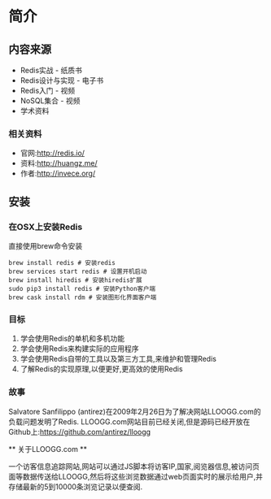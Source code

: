 # 简介
## 内容来源
* Redis实战 - 纸质书
* Redis设计与实现 - 电子书
* Redis入门 - 视频
* NoSQL集合 - 视频
* 学术资料

### 相关资料
* 官网:http://redis.io/
* 资料:http://huangz.me/
* 作者:http://invece.org/
## 安装
### 在OSX上安装Redis
直接使用brew命令安装
```
brew install redis # 安装redis
brew services start redis # 设置开机启动
brew install hiredis # 安装hiredis扩展
sudo pip3 install redis # 安装Python客户端
brew cask install rdm # 安装图形化界面客户端
```
### 目标
1. 学会使用Redis的单机和多机功能
2. 学会使用Redis来构建实际的应用程序
3. 学会使用Redis自带的工具以及第三方工具,来维护和管理Redis
4. 了解Redis的实现原理,以便更好,更高效的使用Redis

### 故事
Salvatore Sanfilippo (antirez)在2009年2月26日为了解决网站LLOOGG.com的负载问题发明了Redis.
LLOOGG.com网站目前已经关闭,但是源码已经开放在Github上:https://github.com/antirez/lloogg

** 关于LLOOGG.com **

一个访客信息追踪网站,网站可以通过JS脚本将访客IP,国家,阅览器信息,被访问页面等数据传送给LLOOGG,然后将这些浏览数据通过web页面实时的展示给用户,并存储最新的5到10000条浏览记录以便查阅.